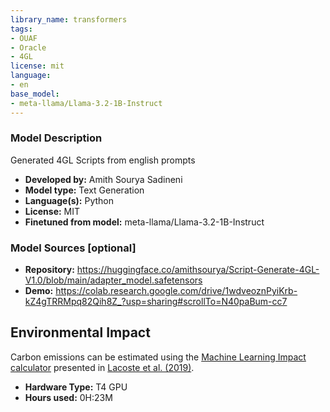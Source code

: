 ```yaml
---
library_name: transformers
tags:
- OUAF
- Oracle
- 4GL
license: mit
language:
- en
base_model:
- meta-llama/Llama-3.2-1B-Instruct
---
```


### Model Description

Generated 4GL Scripts from english prompts

- **Developed by:** Amith Sourya Sadineni
- **Model type:** Text Generation
- **Language(s):** Python
- **License:** MIT
- **Finetuned from model:** meta-llama/Llama-3.2-1B-Instruct

### Model Sources [optional]

<!-- Provide the basic links for the model. -->

- **Repository:** https://huggingface.co/amithsourya/Script-Generate-4GL-V1.0/blob/main/adapter_model.safetensors
- **Demo:** https://colab.research.google.com/drive/1wdveoznPyiKrb-kZ4gTRRMpq82Qih8Z_?usp=sharing#scrollTo=N40paBum-cc7


## Environmental Impact

<!-- Total emissions (in grams of CO2eq) and additional considerations, such as electricity usage, go here. Edit the suggested text below accordingly -->

Carbon emissions can be estimated using the [Machine Learning Impact calculator](https://mlco2.github.io/impact#compute) presented in [Lacoste et al. (2019)](https://arxiv.org/abs/1910.09700).

- **Hardware Type:** T4 GPU
- **Hours used:** 0H:23M
